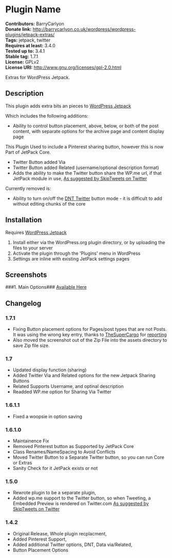 # Plugin Name #
**Contributors:** BarryCarlyon  
**Donate link:** http://barrycarlyon.co.uk/wordpress/wordpress-plugins/jetpack-extras/  
**Tags:** jetpack, twitter  
**Requires at least:** 3.4.0  
**Tested up to:** 3.4.1  
**Stable tag:** 1.7.1  
**License:** GPLv2  
**License URI:** http://www.gnu.org/licenses/gpl-2.0.html  

Extras for WordPress Jetpack.

## Description ##

This plugin adds extra bits an pieces to [WordPress Jetpack](http://wordpress.org/extend/plugins/jetpack/)

Which includes the following additions:

*   Ability to control button placement, above, below, or both of the post content, with separate options for the archive page and content display page

This Plugin Used to include a Pinterest sharing button, however this is now Part of JetPack Core.

*   Twitter Button added Via
*   Twitter Button added Related (username/optional description format)
*   Adds the ability to make the Twitter button share the WP.me url, if that JetPack module in use, [As suggested by SkipTweets on Twitter](http://skipsloan.com/?p=175)

Currently removed is:

*   Ability to turn on/off the [DNT Twitter](https://dev.twitter.com/docs/tweet-button#optout) button mode - it is difficult to add without editing chunks of the core


## Installation ##

Requires [WordPress Jetpack](http://wordpress.org/extend/plugins/jetpack/)

1. Install either via the WordPress.org plugin directory, or by uploading the files to your server
2. Activate the plugin through the 'Plugins' menu in WordPress
3. Settings are inline with existing JetPack settings pages

## Screenshots ##

###1. Main Options###
[Available Here](http://wordpress.org/extend/plugins/jetpack-extras/screenshots/)

## Changelog ##

### 1.7.1 ###
* Fixing Button placement options for Pages/post types that are not Posts. It was using the wrong key entry, thanks to [TheSuperCargo](http://wordpress.org/support/profile/thesupercargo) for [reporting](http://wordpress.org/support/topic/plugin-jetpack-extras-by-barrycarlyon-share-buttons-placement-on-pages-not-working?replies=3#post-3225923)
* Also moved the screenshot out of the Zip File into the assets directory to save Zip file size.

### 1.7 ###
* Updated display function (sharing)
* Added Twitter Via and Related options for the new Jetpack Sharing Buttons
* Related Supports Username, and optinal description
* Readded WP.me option for Sharing Via Twitter

### 1.6.1.1 ###
* Fixed a woopsie in option saving

### 1.6.1.0 ###
* Maintainence Fix
* Removed Pinterest button as Supported by JetPack Core
* Class Renames/NameSpacing to Avoid Conflicts
* Moved Twitter Button to a Separate Twitter button, so you can run Core or Extras
* Sanity Check for it JetPack exists or not

### 1.5.0 ###
* Rewrote plugin to be a separate plugin,
* Added wp.me support to the Twitter button, so when Tweeting, a Embedded Preview is rendered on Twitter.com [As suggested by SkipTweets on Twitter](http://skipsloan.com/?p=175)

### 1.4.2 ###
* Original Release, Whole plugin recplacment,
* Added Pinterest Support,
* Added additional Twitter options, DNT, Data via/Related,
* Button Placement Options
